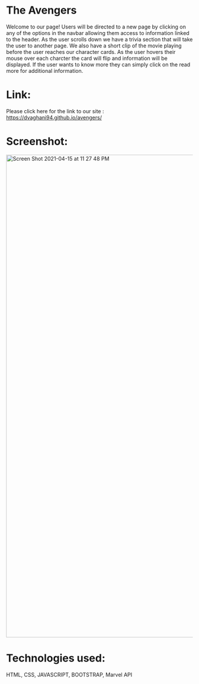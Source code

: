 # The Avengers

Welcome to our page! Users will be directed to a new page by clicking on any of the options in the navbar allowing them access to information linked to the header. As the user scrolls down we have a trivia section that will take the user to another page. We also have a short clip of the movie playing before the user reaches our character cards. As the user hovers their mouse over each charcter the card will flip and information will be displayed. If the user wants to know more they can simply click on the read more for additional information. 



# Link:
Please click here for the link to our site :
https://dvaghani94.github.io/avengers/

# Screenshot:
<img width="1303" alt="Screen Shot 2021-04-15 at 11 27 48 PM" src="https://user-images.githubusercontent.com/77857718/114967301-34744f80-9e42-11eb-8d24-e6400b4a8028.png">



# Technologies used:
HTML, CSS, JAVASCRIPT, BOOTSTRAP, Marvel API
